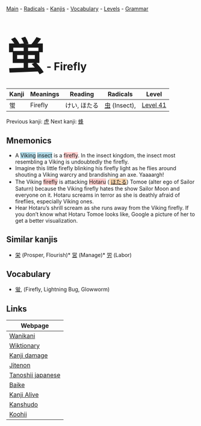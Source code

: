 <style> bigfont {font-size: 100px}</style>
[Main](../index.md) -
[Radicals](../radicals.md) -
[Kanjis](../kanjis.md) -
[Vocabulary](../vocabulary.md) -
[Levels](../levels.md) -
[Grammar](../grammar.md)
# <bigfont> 蛍</bigfont> - Firefly 

| Kanji | Meanings | Reading | Radicals | Level |
| --- | --- | --- | --- | --- |
| 蛍 | Firefly | けい, ほたる | [虫](../radicals/虫.md) (Insect),  | [Level 41](../levels/wk_level41.md) |

Previous kanji: [虎](虎.md) Next kanji: [蜂](蜂.md) 

## Mnemonics
 * A <span style="background-color:#ADD8E6"> Viking</span> <span style="background-color:#ADD8E6"> insect</span> is a <span style="background-color:#ffcccb"> firefly</span>. In the insect kingdom, the insect most resembling a Viking is undoubtedly the firefly.
* Imagine this little firefly blinking his firefly light as he flies around shouting a Viking warcry and brandishing an axe. Yaaaargh!
* The Viking <span style="background-color:#ffcccb"> firefly</span> is attacking <span style="background-color:#ffcccb"> Hotaru</span> (<span style="background-color:#fed8b1"> [ほたる](https://jisho.org/search/ほたる)</span>) Tomoe (alter ego of Sailor Saturn) because the Viking firefly hates the show Sailor Moon and everyone on it. Hotaru screams in terror as she is deathly afraid of fireflies, especially Viking ones.
* Hear Hotaru’s shrill scream as she runs away from the Viking firefly. If you don’t know what Hotaru Tomoe looks like, Google a picture of her to get a better visualization.


## Similar kanjis
 * [栄](栄.md) (Prosper, Flourish)* [営](営.md) (Manage)* [労](労.md) (Labor)


## Vocabulary
 * [蛍](../vocabulary/蛍.md), (Firefly, Lightning Bug, Glowworm)



## Links 

| Webpage |
| --- |
| [Wanikani          ](https://www.wanikani.com/kanji/蛍) |
| [Wiktionary        ](https://en.wiktionary.org/wiki/蛍) |
| [Kanji damage      ](http://www.kanjidamage.com/kanji/search?utf8=✓&q=蛍) |
| [Jitenon           ](https://jitenon.com/kanji/蛍) |
| [Tanoshii japanese ](https://www.tanoshiijapanese.com/dictionary/kanji.cfm?k=蛍) |
| [Baike             ](https://baike.baidu.com/item/蛍) |
| [Kanji Alive       ](https://app.kanjialive.com/蛍) |
| [Kanshudo          ](https://www.kanshudo.com/searchmn?q=蛍) |
| [Koohii            ](https://kanji.koohii.com/study/kanji/蛍) |
